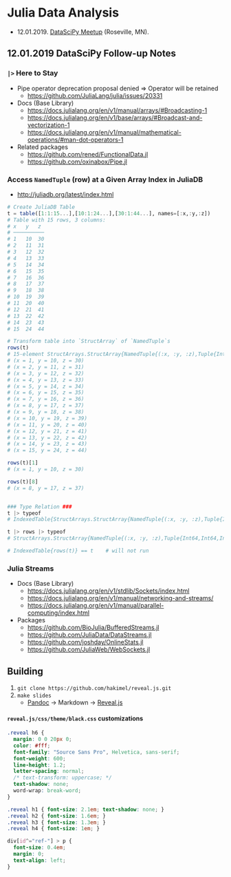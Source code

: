 # Julia Data Analysis

- 12.01.2019. [DataSciPy Meetup](https://www.meetup.com/League-of-Extraordinary-Algorithms/) (Roseville, MN).

## 12.01.2019 DataSciPy Follow-up Notes
### `|>` Here to Stay
- Pipe operator deprecation proposal denied => Operator will be retained
    - https://github.com/JuliaLang/julia/issues/20331
- Docs (Base Library)
    - https://docs.julialang.org/en/v1/manual/arrays/#Broadcasting-1
    - https://docs.julialang.org/en/v1/base/arrays/#Broadcast-and-vectorization-1
    - https://docs.julialang.org/en/v1/manual/mathematical-operations/#man-dot-operators-1
- Related packages
    - https://github.com/rened/FunctionalData.jl
    - https://github.com/oxinabox/Pipe.jl

### Access `NamedTuple` (row) at a Given Array Index in JuliaDB
- http://juliadb.org/latest/index.html

```julia
# Create JuliaDB Table
t = table([1:1:15...],[10:1:24...],[30:1:44...], names=[:x,:y,:z])
# Table with 15 rows, 3 columns:
# x   y   z
# ──────────
# 1   10  30
# 2   11  31
# 3   12  32
# 4   13  33
# 5   14  34
# 6   15  35
# 7   16  36
# 8   17  37
# 9   18  38
# 10  19  39
# 11  20  40
# 12  21  41
# 13  22  42
# 14  23  43
# 15  24  44

# Transform table into `StructArray` of `NamedTuple`s
rows(t)
# 15-element StructArrays.StructArray{NamedTuple{(:x, :y, :z),Tuple{Int64,Int64,Int64}},1,NamedTuple{(:x, :y, :z),Tuple{Array{Int64,1},Array{Int64,1},Array{Int64,1}}}}:
# (x = 1, y = 10, z = 30)
# (x = 2, y = 11, z = 31)
# (x = 3, y = 12, z = 32)
# (x = 4, y = 13, z = 33)
# (x = 5, y = 14, z = 34)
# (x = 6, y = 15, z = 35)
# (x = 7, y = 16, z = 36)
# (x = 8, y = 17, z = 37)
# (x = 9, y = 18, z = 38)
# (x = 10, y = 19, z = 39)
# (x = 11, y = 20, z = 40)
# (x = 12, y = 21, z = 41)
# (x = 13, y = 22, z = 42)
# (x = 14, y = 23, z = 43)
# (x = 15, y = 24, z = 44)

rows(t)[1]
# (x = 1, y = 10, z = 30)

rows(t)[8]
# (x = 8, y = 17, z = 37)


### Type Relation ###
t |> typeof
# IndexedTable{StructArrays.StructArray{NamedTuple{(:x, :y, :z),Tuple{Int64,Int64,Int64}},1,NamedTuple{(:x, :y, :z),Tuple{Array{Int64,1},Array{Int64,1},Array{Int64,1}}}}}

t |> rows |> typeof
# StructArrays.StructArray{NamedTuple{(:x, :y, :z),Tuple{Int64,Int64,Int64}},1,NamedTuple{(:x, :y, :z),Tuple{Array{Int64,1},Array{Int64,1},Array{Int64,1}}}}

# IndexedTable{rows(t)} == t    # will not run
```

### Julia Streams
- Docs (Base Library)
    - https://docs.julialang.org/en/v1/stdlib/Sockets/index.html
    - https://docs.julialang.org/en/v1/manual/networking-and-streams/
    - https://docs.julialang.org/en/v1/manual/parallel-computing/index.html
- Packages
    - https://github.com/BioJulia/BufferedStreams.jl
    - https://github.com/JuliaData/DataStreams.jl
    - https://github.com/joshday/OnlineStats.jl
    - https://github.com/JuliaWeb/WebSockets.jl

## Building
1. `git clone https://github.com/hakimel/reveal.js.git`
2. `make slides`
    - [Pandoc](https://pandoc.org/) -> Markdown -> [Reveal.js](https://github.com/hakimel/reveal.js/)

#### `reveal.js/css/theme/black.css` customizations
```css
.reveal h6 {
  margin: 0 0 20px 0;
  color: #fff;
  font-family: "Source Sans Pro", Helvetica, sans-serif;
  font-weight: 600;
  line-height: 1.2;
  letter-spacing: normal;
  /* text-transform: uppercase; */
  text-shadow: none;
  word-wrap: break-word;
}

.reveal h1 { font-size: 2.1em; text-shadow: none; }
.reveal h2 { font-size: 1.6em; }
.reveal h3 { font-size: 1.3em; }
.reveal h4 { font-size: 1em; }

div[id^="ref-"] > p {
  font-size: 0.4em;
  margin: 0;
  text-align: left;
}
```